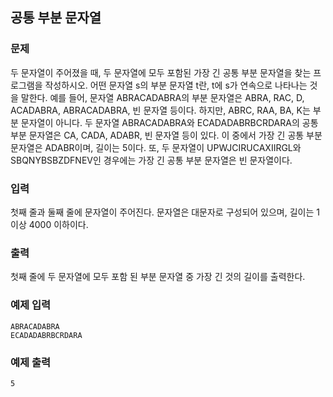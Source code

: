 ## 공통 부분 문자열

### 문제

두 문자열이 주어졌을 때, 두 문자열에 모두 포함된 가장 긴 공통 부분 문자열을 찾는 프로그램을 작성하시오. 어떤 문자열 s의 부분 문자열 t란, t에 s가 연속으로 나타나는 것을 말한다. 예를 들어, 문자열 ABRACADABRA의 부분 문자열은 ABRA, RAC, D, ACADABRA, ABRACADABRA, 빈 문자열 등이다. 하지만, ABRC, RAA, BA, K는 부분 문자열이 아니다. 두 문자열 ABRACADABRA와 ECADADABRBCRDARA의 공통 부분 문자열은 CA, CADA, ADABR, 빈 문자열 등이 있다. 이 중에서 가장 긴 공통 부분 문자열은 ADABR이며, 길이는 5이다. 또, 두 문자열이 UPWJCIRUCAXIIRGL와 SBQNYBSBZDFNEV인 경우에는 가장 긴 공통 부분 문자열은 빈 문자열이다.

### 입력

첫째 줄과 둘째 줄에 문자열이 주어진다. 문자열은 대문자로 구성되어 있으며, 길이는 1 이상 4000 이하이다.

### 출력

첫째 줄에 두 문자열에 모두 포함 된 부분 문자열 중 가장 긴 것의 길이를 출력한다.

### 예제 입력

```
ABRACADABRA
ECADADABRBCRDARA
```

### 예제 출력

```
5
```
